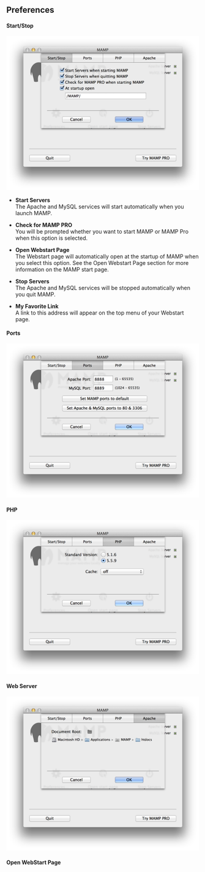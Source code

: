 ## Preferences

#### Start/Stop

![MAMP](StartStop.png)

*   **Start Servers**  
   The Apache and MySQL services will start automatically when you launch MAMP.
*   **Check for MAMP PRO**  
   You will be prompted whether you want to start MAMP or MAMP Pro when this option is selected.
*   **Open Webstart Page**  
   The Webstart page will automatically open at the startup of MAMP when you select this option. See the Open Webstart Page section for more information on the MAMP start page.

*   **Stop Servers**  
   The Apache and MySQL services will be stopped automatically when you quit MAMP.

*   **My Favorite Link**  
   A link to this address will appear on the top menu of your Webstart page.

#### Ports

![MAMP](Ports.png)

#### PHP

![MAMP](PHP.png)

#### Web Server

![MAMP](WebServer.png)

#### Open WebStart Page
